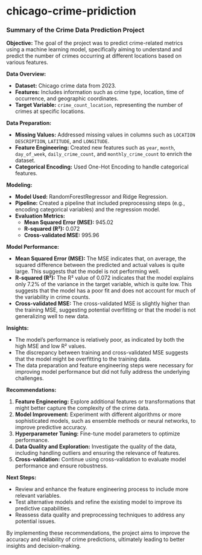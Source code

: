 # chicago-crime-pridiction

### Summary of the Crime Data Prediction Project

**Objective:**
The goal of the project was to predict crime-related metrics using a machine learning model, specifically aiming to understand and predict the number of crimes occurring at different locations based on various features.

**Data Overview:**
- **Dataset:** Chicago crime data from 2023.
- **Features:** Includes information such as crime type, location, time of occurrence, and geographic coordinates.
- **Target Variable:** `crime_count_location`, representing the number of crimes at specific locations.

**Data Preparation:**
- **Missing Values:** Addressed missing values in columns such as `LOCATION DESCRIPTION`, `LATITUDE`, and `LONGITUDE`.
- **Feature Engineering:** Created new features such as `year`, `month`, `day_of_week`, `daily_crime_count`, and `monthly_crime_count` to enrich the dataset.
- **Categorical Encoding:** Used One-Hot Encoding to handle categorical features.

**Modeling:**
- **Model Used:** RandomForestRegressor and Ridge Regression.
- **Pipeline:** Created a pipeline that included preprocessing steps (e.g., encoding categorical variables) and the regression model.
- **Evaluation Metrics:**
  - **Mean Squared Error (MSE):** 945.02
  - **R-squared (R²):** 0.072
  - **Cross-validated MSE:** 995.96

**Model Performance:**
- **Mean Squared Error (MSE):** The MSE indicates that, on average, the squared difference between the predicted and actual values is quite large. This suggests that the model is not performing well.
- **R-squared (R²):** The R² value of 0.072 indicates that the model explains only 7.2% of the variance in the target variable, which is quite low. This suggests that the model has a poor fit and does not account for much of the variability in crime counts.
- **Cross-validated MSE:** The cross-validated MSE is slightly higher than the training MSE, suggesting potential overfitting or that the model is not generalizing well to new data.

**Insights:**
- The model’s performance is relatively poor, as indicated by both the high MSE and low R² values.
- The discrepancy between training and cross-validated MSE suggests that the model might be overfitting to the training data.
- The data preparation and feature engineering steps were necessary for improving model performance but did not fully address the underlying challenges.

**Recommendations:**
1. **Feature Engineering:** Explore additional features or transformations that might better capture the complexity of the crime data.
2. **Model Improvement:** Experiment with different algorithms or more sophisticated models, such as ensemble methods or neural networks, to improve predictive accuracy.
3. **Hyperparameter Tuning:** Fine-tune model parameters to optimize performance.
4. **Data Quality and Exploration:** Investigate the quality of the data, including handling outliers and ensuring the relevance of features.
5. **Cross-validation:** Continue using cross-validation to evaluate model performance and ensure robustness.

**Next Steps:**
- Review and enhance the feature engineering process to include more relevant variables.
- Test alternative models and refine the existing model to improve its predictive capabilities.
- Reassess data quality and preprocessing techniques to address any potential issues.

By implementing these recommendations, the project aims to improve the accuracy and reliability of crime predictions, ultimately leading to better insights and decision-making.
